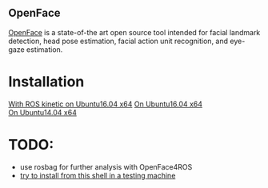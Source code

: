 OpenFace
---

[OpenFace](https://github.com/TadasBaltrusaitis/OpenFace) is a state-of-the art
open source tool intended for facial landmark detection, head pose estimation,
facial action unit recognition, and eye-gaze estimation.


# Installation
[With ROS kinetic on Ubuntu16.04 x64](https://github.com/mxochicale/openface/blob/master/INSTALLATION_ROSKINETIC_Ubuntu16.04_desktop_machine.md)
[On Ubuntu16.04 x64](https://github.com/mxochicale/openface/blob/master/INSTALLATION_Ubuntu16.04.md)  
[On Ubuntu14.04 x64](https://github.com/mxochicale/openface/blob/master/INSTALLATION_Ubuntu14.04.md)  



# TODO:
* use rosbag for further analysis with OpenFace4ROS
* [try to install from this shell in a testing machine](https://github.com/TadasBaltrusaitis/OpenFace/blob/master/install.sh)
